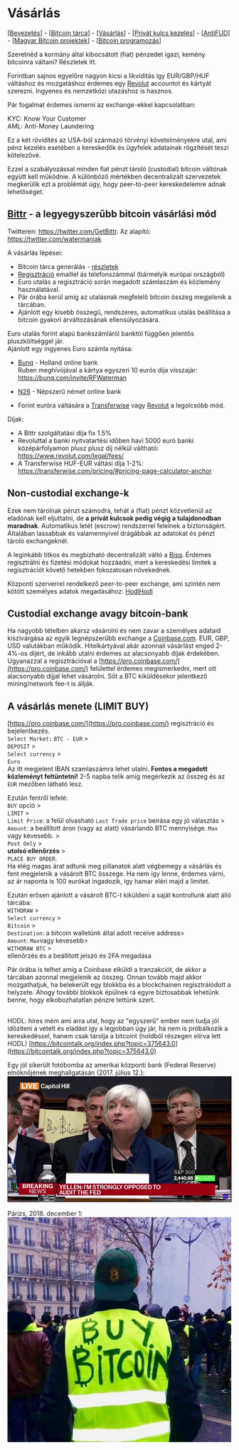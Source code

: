 # Vásárlás

\[[Bevezetés](./)\] - \[[Bitcoin tárca](tarca.md)\] - \[[Vásárlás](vasarlas.md)\] - \[[Privát kulcs kezelés](private_key_management.md)\] - \[[AntiFUD](antifud.md)\] - \[[Magyar Bitcoin projektek](magyarok.md)\] - \[[Bitcoin programozás](programozas.md)\]

Szeretnéd a kormány által kibocsátott \(fiat\) pénzedet igazi, kemény bitcoinra váltani? Részletek itt.

Forintban sajnos egyelőre nagyon kicsi a likviditás így EUR/GBP/HUF váltáshoz és mozgatáshoz érdemes egy [Revolut](https://www.revolut.com) accountot és kártyát szerezni. Ingyenes és nemzetközi utazáshoz is hasznos.

Pár fogalmat érdemes ismerni az exchange-ekkel kapcsolatban:

KYC: Know Your Customer  
AML: Anti-Money Laundering

Ez a két rövidítés az USA-ból származó törvényi követelményekre utal, ami pénz kezelés esetében a kereskedők és ügyfelek adatainak rögzítését teszi kötelezővé.

Ezzel a szabályozással minden fiat pénzt tároló \(custodial\) bitcoin váltónak együtt kell működnie. A különböző mértékben decentralizált szervezetek megkerülik ezt a problémát úgy, hogy peer-to-peer kereskedelemre adnak lehetőséget.

## [Bittr](https://www.getbittr.com/) - a legyegyszerűbb bitcoin vásárlási mód


Twitteren: https://twitter.com/GetBittr. Az alapító: https://twitter.com/watermaniak

A vásárlás lépései: 

* Bitcoin tárca generálás - [részletek](tarca.md)
* [Regisztráció](https://getbittr.com/save-bitcoin) emaillel ás telefonszámmal (bármelyik európai országból)
* Euro utalás a regisztráció során megadott számlaszám és közlemény használatával.
* Pár órába kerül amíg az utalásnak megfelelő bitcoin összeg megjelenik a tárcában.
* Ajánlott egy kisebb összegű, rendszeres, automatikus utalás beállítása a bitcoin gyakori árváltozásának ellensúlyozására.

Euro utalás forint alapú bankszámláról banktól függően jelentős pluszköltséggel jár.  
Ajánlott egy ingyenes Euro számla nyitása: 
* [Bunq](https://www.bunq.com/) - Holland online bank  
Ruben meghívójával a kártya egyszeri 10 eurós díja visszajár: https://bunq.com/invite/RFWaterman

* [N26](https://n26.com/en-eu/) - Népszerű német online bank

* Forint euróra váltására a [Transferwise](https://transferwise.com/) vagy [Revolut](https://www.revolut.com) a legolcsóbb mód.

Díjak:
* A Bittr szolgáltatási díja fix 1.5%
* Revoluttal a banki nyitvatartési időben havi 5000 euró banki középárfolyamon plusz plusz díj nélkül váltható: https://www.revolut.com/legal/fees/
* A Transferwise HUF-EUR váltási díja 1-2%:  https://transferwise.com/pricing/#pricing-page-calculator-anchor

## Non-custodial exchange-k

Ezek nem tárolnak pénzt számodra, tehát a \(fiat\) pénzt közvetlenül az eladónak kell eljuttatni,  de **a privát kulcsok pedig végig a tulajdonodban maradnak**. Automatikus letét \(escrow\) rendszerrel felelnek a biztonságért. Általában lassabbak és valamennyivel drágábbak az adatokat és pénzt tároló exchangeknél.

A leginkább titkos és megbízható decentralizált váltó a [Bisq](https://bisq.network/).
Érdemes regisztrálni és fizetési módokat hozzáadni, mert a kereskedési limitek a regisztrációt követő hetekben fokozatosan növekednek.

Központi szerverrel rendelkező peer-to-peer exchange, ami szintén nem kötött személyes adatok megadásához: [HodlHodl](https://hodlhodl.com/)

## Custodial exchange avagy bitcoin-bank

Ha nagyobb tételben akarsz vásárolni és nem zavar a személyes adataid kiszivárgása az egyik legnépszerűbb exchange a [Coinbase.com](https://www.coinbase.com/). EUR, GBP, USD valutákban működik. Hitelkártyával akár azonnali vásárlást enged 2-4%-os díjért, de inkább utalni érdemes az alacsonyabb díjak érdekében. Ugyanazzal a regisztrációval a [https://pro.coinbase.com/](https://pro.coinbase.com/) felülettel érdemes megismerkedni, mert ott alacsonyabb díjjal lehet vásárolni. Sőt a BTC kiküldésekor jelentkező mining/network fee-t is állják.

## A vásárlás menete \(LIMIT BUY\)

[https://pro.coinbase.com/](https://pro.coinbase.com/) regisztráció és bejelentkezés.  
`Select Market:` `BTC - EUR` &gt;  
`DEPOSIT` &gt;  
`Select currency` &gt;  
`Euro`  
Az itt megjelent IBAN szamlaszámra lehet utalni. **Fontos a megadott közleményt feltüntetni!** 2-5 napba telik amíg megérkezik az összeg és az `EUR` mezőben látható lesz.

Ezután fentről lefelé:  
`BUY` opció &gt;  
`LIMIT` &gt;  
`Limit Price`: a felül olvasható `Last Trade price` beírása egy jó választás &gt;  
`Amount`: a beállított áron \(vagy az alatt\) vásárlandó BTC mennyisége. `Max` vagy kevesebb. &gt;  
`Post Only` &gt;  
**utolsó ellenőrzés** &gt;  
`PLACE BUY ORDER`.  
Ha elég magas árat adtunk meg pillanatok alatt végbemegy a vásárlás és fent megjelenik a vásárolt BTC összege. Ha nem így lenne, érdemes várni, az ár naponta is 100 eurókat ingadozik, így hamar eléri majd a limitet.

Ezután erősen ajánlott a vásárolt BTC-t kiküldeni a saját kontrollunk alatt álló tárcába:  
`WITHDRAW` &gt;  
`Select currency` &gt;  
`Bitcoin` &gt;  
`Destination`: a bitcoin walletünk által adott receive address&gt;  
`Amount`: `Max`vagy kevesebb&gt;  
`WITHDRAW BTC` &gt;  
ellenőrzés és a beállított jelszó és 2FA megadása

Pár órába is telhet amíg a Coinbase elküldi a tranzakciót, de akkor a tárcában azonnal megjelenik az összeg. Onnan tovább majd akkor mozgathatjuk, ha belekerült egy blokkba és a blockchainen regisztrálódott a helyzete. Ahogy további blokkok épülnek rá egyre biztosabbak lehetünk benne, hogy elkobozhatatlan pénzre tettünk szert.

## 

HODL: híres mém ami arra utal, hogy az "egyszerű" ember nem tudja jól időzíteni a vételt és eladást így a legjobban úgy jár, ha nem is próbálkozik a kereskedéssel, hanem csak tárolja a bitcoint \(holdból részegen elírva lett HODL\) [https://bitcointalk.org/index.php?topic=375643.0](https://bitcointalk.org/index.php?topic=375643.0)

Egy jól sikerült fotóbomba az amerikai központi bank \(Federal Reserve\) elnöknőjének meghallgatásán \(2017. július 12.\):  
![](.gitbook/assets/bitcoinsignguy.PNG)

Párizs, 2018. december 1:  
![](.gitbook/assets/yellowvestbuybitcoin.PNG)

